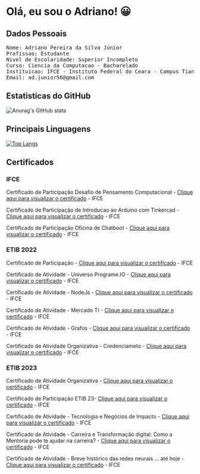 # Olá, eu sou o Adriano! 😀

## Dados Pessoais
<pre>
Nome: Adriano Pereira da Silva Júnior
Profissao: Estudante
Nivel de Escolaridade: Superior Incompleto
Curso: Ciencia da Computacao - Bacharelado
Instituicao: IFCE - Instituto Federal do Ceara - Campus Tiangua
Email: ad.junior56@gmail.com
</pre>

## Estatisticas do GitHub

![Anurag's GitHub stats](https://github-readme-stats.vercel.app/api?username=Adriano-Jr-IFCE&show_icons=true&theme=dark)

## Principais Linguagens

[![Top Langs](https://github-readme-stats.vercel.app/api/top-langs/?username=Adriano-Jr-IFCE&layout=compact&theme=dark)](https://github.com/anuraghazra/github-readme-stats)

## Certificados

### IFCE

Certificado de Participação Desafio de Pensamento Computacional - <a href="https://github.com/Adriano-JR-IFCE/Certificados/blob/main/Aulas%20com%20carga%20extra/%5BCERTIFICADO%5D%20Desafio%20de%20Pensamento%20Computacional%20-%2027_08_2022%20-%20Adriano%20Pereira%20da%20Silva%20J%C3%BAnior%20.pdf">Clique aqui para visualizar o certificado</a> - IFCE<br>

Certificado de Participação de Introducao ao Arduino com Tinkercad - <a href="https://github.com/Adriano-JR-IFCE/Certificados/blob/main/Aulas%20com%20carga%20extra/%5BCERTIFICADO%5D%20Introducao%20ao%20Arduino%20com%20Tinkercad%20-%2010_09_2022%20-%20Adriano%20Pereira%20da%20Silva%20J%C3%BAnior.pdf">Clique aqui para visualizar o certificado</a> - IFCE<br>

Certificado de Participação Oficina de Chatboot - <a href="https://github.com/Adriano-JR-IFCE/Certificados/blob/main/Aulas%20com%20carga%20extra/%5BCERTIFICADO%5D%20Oficina%20de%20Chatboot%20-%2010_09_2022%20-%20Adriano%20Pereira%20da%20Silva%20J%C3%BAnior.pdf">Clique aqui para visualizar o certificado</a> - IFCE<br>

### ETIB 2022
Certificado de Participação - <a href="https://github.com/Adriano-JR-IFCE/Certificados/blob/main/Etib%202022%20v-7/%5BCERTIFICADO%5D%20evento%20Etib%20-%2011_2022%20-%20Adriano%20Pereira%20da%20Silva%20J%C3%BAnior.pdf">Clique aqui para visualizar o certificado</a> - IFCE<br>

Certificado de Atividade - Universo Programe.IO - <a href="https://github.com/Adriano-JR-IFCE/Certificados/blob/main/Etib%202022%20v-7/%5BCERTIFICADO%5D%20Etib%20ProgrameIO%20-%2011_2022%20-%20Adriano%20Pereira%20da%20Silva%20J%C3%BAnior.pdf">Clique aqui para visualizar o certificado</a> - IFCE<br>

Certificado de Atividade - NodeJs - <a href="https://github.com/Adriano-JR-IFCE/Certificados/blob/main/Etib%202022%20v-7/%5BCERTIFICADO%5D%20Etib%20Nodejs%20-%2011_2022%20-%20Adriano%20Pereira%20da%20Silva%20J%C3%BAnior.pdf">Clique aqui para visualizar o certificado</a> - IFCE<br>

Certificado de Atividade - Mercado TI - <a href="https://github.com/Adriano-JR-IFCE/Certificados/blob/main/Etib%202022%20v-7/%5BCERTIFICADO%5D%20Etib%20Mercado%20TI%20-%2011_2022%20-%20Adriano%20Pereira%20da%20Silva%20J%C3%BAnior.pdf">Clique aqui para visualizar o certificado</a> - IFCE<br>

Certificado de Atividade - Grafos - <a href="https://github.com/Adriano-JR-IFCE/Certificados/blob/main/Etib%202022%20v-7/%5BCERTIFICADO%5D%20Etib%20Grafos%20-%2011_2022%20-%20Adriano%20Pereira%20da%20Silva%20J%C3%BAnior.pdf">Clique aqui para visualizar o certificado</a> - IFCE<br>

Certificado de Atividade Organizativa - Credenciameto - <a href="https://github.com/Adriano-JR-IFCE/Certificados/blob/main/Etib%202022%20v-7/%5BCERTIFICADO%5D%20Etib%20Credenciamento%20-%2011_2022%20-%20Adriano%20Pereira%20da%20Silva%20J%C3%BAnior.pdf">Clique aqui para visualizar o certificado</a> - IFCE<br>

### ETIB 2023
Certificado de Atividade Organizativa - <a href="https://github.com/Adriano-JR-IFCE/Certificados/blob/main/Etib%202023%20v-8/%5BCERTIFICADO%5D%20Organizador%20Etib%20-%2010_2023%20-%20Adriano%20Pereira%20da%20Silva%20J%C3%BAnior.pdf">Clique aqui para visualizar o certificado</a> - IFCE<br>

Certificado de Participação ETIB 23- <a href="https://github.com/Adriano-JR-IFCE/Certificados/blob/main/Etib%202023%20v-8/%5BCERTIFICADO%5D%20Participacao%20Etib%20-%2010_2023%20-%20Adriano%20Pereira%20da%20Silva%20J%C3%BAnior.pdf">Clique aqui para visualizar o certificado</a> - IFCE<br>

Certificado de Atividade - Tecnologia e Negócios de Impacto - <a href="https://github.com/Adriano-JR-IFCE/Certificados/blob/main/Etib%202023%20v-8/%5BCERTIFICADO%5D%20Tecnologia%20e%20negocios%20de%20impacto%20-%2010_2023%20-%20Adriano%20Pereira%20da%20Silva%20J%C3%BAnior.pdf">Clique aqui para visualizar o certificado</a> - IFCE<br>


Certificado de Atividade - Carreira e Transformação digital: Como a Mentoria pode te ajudar na carreira? - <a href="https://github.com/Adriano-JR-IFCE/Certificados/blob/main/Etib%202023%20v-8/%5BCERTIFICADO%5D%20Carreira%20e%20transformacao%20digital%20-%2010_2023%20-%20Adriano%20Pereira%20da%20Silva%20J%C3%BAnior.pdf">Clique aqui para visualizar o certificado</a> - IFCE<br>

Certificado de Atividade - Breve histórico das redes neurais ... até hoje - <a href="https://github.com/Adriano-JR-IFCE/Certificados/blob/main/Etib%202023%20v-8/%5BCERTIFICADO%5D%20Breve%20historico%20das%20redes%20neurais%20ate%20hoje%20-%2010_2023%20-%20Adriano%20Pereira%20da%20Silva%20J%C3%BAnior.pdf">Clique aqui para visualizar o certificado</a> - IFCE<br>

